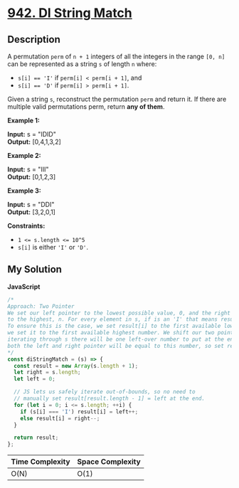 # [942. DI String Match](https://leetcode.com/problems/di-string-match)

## Description

A permutation `perm` of `n + 1` integers of all the integers in the range `[0, n]` can be represented as a string `s` of length `n` where:

- `s[i] == 'I'` if `perm[i] < perm[i + 1]`, and
- `s[i] == 'D'` if `perm[i] > perm[i + 1]`.

Given a string `s`, reconstruct the permutation `perm` and return it. If there are multiple valid permutations perm, return **any of them**.

**Example 1:**

**Input:** s = "IDID"  
**Output:** \[0,4,1,3,2\]

**Example 2:**

**Input:** s = "III"  
**Output:** \[0,1,2,3\]

**Example 3:**

**Input:** s = "DDI"  
**Output:** \[3,2,0,1\]

**Constraints:**

- `1 <= s.length <= 10^5`
- `s[i]` is either `'I'` or `'D'`.

## My Solution

**JavaScript**

```js
/*
Approach: Two Pointer
We set our left pointer to the lowest possible value, 0, and the right pointer
to the highest, n. For every element in s, if is an 'I' that means result[i] < reslt[i + 1].
To ensure this is the case, we set result[i] to the first available lowest number. When s[i] is 'D'
we set it to the first available highest number. We shift our two pointers appropriately. When we are done
iterating through s there will be one left-over number to put at the end of the result array. At this point
both the left and right pointer will be equal to this number, so set result[-1] equal to either.
*/
const diStringMatch = (s) => {
  const result = new Array(s.length + 1);
  let right = s.length;
  let left = 0;

  // JS lets us safely iterate out-of-bounds, so no need to
  // manually set result[result.length - 1] = left at the end.
  for (let i = 0; i <= s.length; ++i) {
    if (s[i] === 'I') result[i] = left++;
    else result[i] = right--;
  }

  return result;
};
```

| Time Complexity | Space Complexity |
| --------------- | ---------------- |
| O(N)            | O(1)             |

